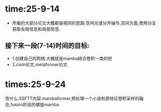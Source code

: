 # time:25-9-14
- 所看的大部分论文大概都是相同的思路:空间光谱分开操作,空间方面,使用分支获取全局信息和局部信息.
## 接下来一段(7-14)时间的目标:
- 1.创建自己的网络:大概就是mamba结合卷积一类的吧
- 2.cloln论文,metaformer论文
# times:25-9-24
改什么:SSFTT内容:mambaformer,预处理一个小波和原特征卷积采样的融合,fusion阶段的螺旋mamba